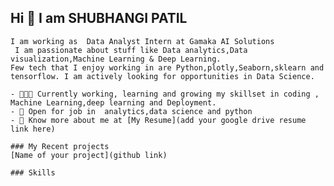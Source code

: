## Hi 👋 I am SHUBHANGI PATIL
	I am working as  Data Analyst Intern at Gamaka AI Solutions
	 I am passionate about stuff like Data analytics,Data visualization,Machine Learning & Deep Learning. 
	Few tech that I enjoy working in are Python,plotly,Seaborn,sklearn and tensorflow. I am actively looking for opportunities in Data Science.
	
	- 👨🏽‍💻 Currently working, learning and growing my skillset in coding , Machine Learning,deep learning and Deployment.
	- 🤝 Open for job in  analytics,data science and python
	- 👨 Know more about me at [My Resume](add your google drive resume link here) 
	
	### My Recent projects 
	[Name of your project](github link)
	
	### Skills
